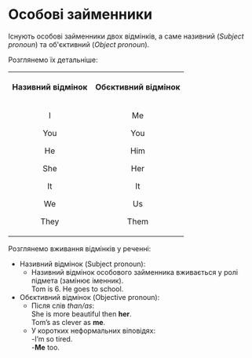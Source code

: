 # Особовi займенники

Існують особові займенники двох відмінків, а саме <span class="p1">називний</span> (<i>Subject pronoun</i>) та <span class="p1">об'єктивний</span> (<i>Object pronoun</i>).

Розглянемо їх детальніше:

<div class="centered-table-wrapper">
<table class="centered-table">
<tr>
<th><p align="center">Називний відмінок</p></th>
<th><p align="center">Обєктивний відмінок</p></th>
</tr>
<tr>
<td>
<p align="center">I</p>
<p align="center">You</p>
<p align="center">He</p>
<p align="center">She</p>
<p align="center">It</p>
<p align="center">We</p>
<p align="center">They</p>
</td>
<td>
<p align="center">Me</p>
<p align="center">You</p>
<p align="center">Him</p>
<p align="center">Her</p>
<p align="center">It</p>
<p align="center">Us</p>
<p align="center">Them</p>
</td>
</tr>
</table>
</div>

Розглянемо вживання відмінків у реченні:

* <span class="p1">Називний відмінок</span> (Subject pronoun):<br>
    * Називний відмінок особового займенника вживається у ролі підмета (замінює іменник).<br>
Tom is 6. He goes to school.<br>
* <span class="p1">Обєктивний відмінок</span> (Objective pronoun):<br>
    * Після слів <i>than/as</i>:<br>
        She is more beautiful then <b>her</b>.<br>
        Tom’s as clever as <b>me</b>.<br>
    * У коротких неформальних віповідях:<br>
        -I’m so tired.<br>
        -<b>Me</b> too.

        

    



